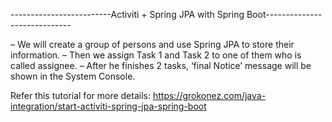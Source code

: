 -------------------------Activiti + Spring JPA with Spring Boot-----------------------------


– We will create a group of persons and use Spring JPA to store their information.
– Then we assign Task 1 and Task 2 to one of them who is called assignee.
– After he finishes 2 tasks, ‘final Notice’ message will be shown in the System Console.



Refer this tutorial for more details: https://grokonez.com/java-integration/start-activiti-spring-jpa-spring-boot



